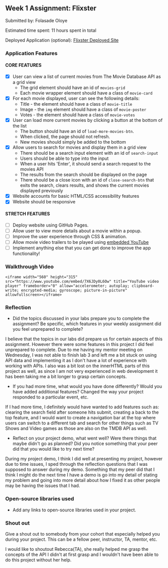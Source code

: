 

## Week 1 Assignment: Flixster

Submitted by: Folasade Oloye

Estimated time spent: 11 hours spent in total

Deployed Application (optional): [Flixster Deployed Site](ADD_LINK_HERE)

### Application Features

#### CORE FEATURES

- [x] User can view a list of current movies from The Movie Database API as a grid view
  - The grid element should have an id of `movies-grid`
  - Each movie wrapper element should have a class of `movie-card`
- [x] For each movie displayed, user can see the following details:
  - Title - the element should have a class of `movie-title`
  - Image - the `img` element should have a class of `movie-poster`
  - Votes - the element should have a class of `movie-votes`
- [x] User can load more current movies by clicking a button at the bottom of the list
  - The button should have an id of `load-more-movies-btn`.
  - When clicked, the page should not refresh.
  - New movies should simply be added to the bottom
- [x] Allow users to search for movies and display them in a grid view
  - There should be a search input element with an id of `search-input`
  - Users should be able to type into the input
  - When a user hits 'Enter', it should send a search request to the movies API
  - The results from the search should be displayed on the page
  - There should be a close icon with an id of `close-search-btn` that exits the search, clears results, and shows the current movies displayed previously
- [x] Website accounts for basic HTML/CSS accessibility features
- [x] Website should be responsive

#### STRETCH FEATURES

- [ ] Deploy website using GitHub Pages. 
- [ ] Allow user to view more details about a movie within a popup.
- [ ] Improve the user experience through CSS & animation.
- [ ] Allow movie video trailers to be played using [embedded YouTube](https://support.google.com/youtube/answer/171780?hl=en)
- [ ] Implement anything else that you can get done to improve the app functionality!

### Walkthrough Video



`<iframe width="560" height="315" src="https://www.youtube.com/embed/7X6JDy0L6Ow" title="YouTube video player" frameborder="0" allow="accelerometer; autoplay; clipboard-write; encrypted-media; gyroscope; picture-in-picture" allowfullscreen></iframe>`

### Reflection

* Did the topics discussed in your labs prepare you to complete the assignment? Be specific, which features in your weekly assignment did you feel unprepared to complete?

I believe that the topics in our labs did prepare us for certain aspects of this assignment. However there were some features in this project I did feel unprepared to complete. Due to me having my mentor meeting on Wednesday, I was not able to finish lab 3 and left me a bit stuck on using API data and implementing it as I don't have a lot of experience with working with APIs. I also was a bit lost on the innerHTML parts of this project as well, as since I am not very experienced in web development it has been taking me a bit longer to grasp certain concepts.

* If you had more time, what would you have done differently? Would you have added additional features? Changed the way your project responded to a particular event, etc.
  
If I had more time, I definitely would have wanted to add features such as: clearing the search field after someone hits submit, creating a back to the top feature, and I would want to create a navigation bar at the top where users can switch to a different tab and search for other things such as TV Shows and Video games as those are also on the TMDB API as well.

* Reflect on your project demo, what went well? Were there things that maybe didn't go as planned? Did you notice something that your peer did that you would like to try next time?

During my project demo, I think I did well at presenting my project, however due to time issues, I sped through the reflection questions that I was supposed to answer during my demo. Something that my peer did that I think I might do the next time I have a demo is go into my detail of stating my problem and going into more detail about how I fixed it as other people may be having the issues that I had.

### Open-source libraries used

- Add any links to open-source libraries used in your project.

### Shout out

Give a shout out to somebody from your cohort that especially helped you during your project. This can be a fellow peer, instructor, TA, mentor, etc.

I would like to shoutout Rebecca(TA), she really helped me grasp the concepts of the API I didn't at first grasp and I wouldn't have been able to do this project without her help.
